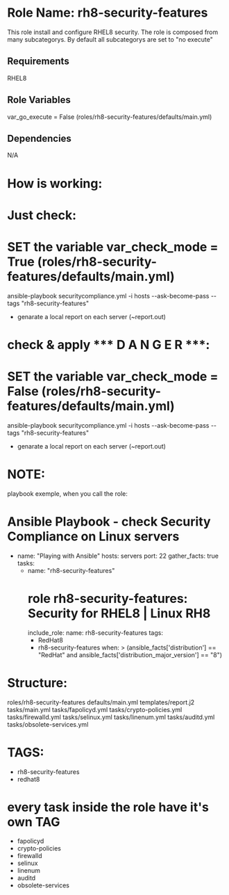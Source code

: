 Role Name: rh8-security-features
=========

This role install and configure RHEL8 security. The role is composed from many subcategorys. By default all subcategorys are set to "no execute"

Requirements
------------

RHEL8

Role Variables
--------------

var_go_execute = False (roles/rh8-security-features/defaults/main.yml)

Dependencies
------------

N/A

How is working:
===============
# Just check: 
  # SET the variable var_check_mode = True (roles/rh8-security-features/defaults/main.yml)
  ansible-playbook securitycompliance.yml -i hosts --ask-become-pass  --tags "rh8-security-features"
  - genarate a local report on each server (~report.out)

# check & apply *** D A N G E R ***: 
  # SET the variable var_check_mode = False (roles/rh8-security-features/defaults/main.yml)
  ansible-playbook securitycompliance.yml -i hosts --ask-become-pass  --tags "rh8-security-features"
  - genarate a local report on each server (~report.out)

NOTE:
=====
playbook exemple, when you call the role:

# Ansible Playbook - check Security Compliance on Linux servers 
- name: "Playing with Ansible"
  hosts: servers
  port: 22
  gather_facts: true
  tasks:
  - name: "rh8-security-features"
      # role rh8-security-features: Security for RHEL8 | Linux RH8
    include_role:
      name: rh8-security-features
    tags:
      - RedHat8
      - rh8-security-features
    when: >
      (ansible_facts['distribution'] == "RedHat" and ansible_facts['distribution_major_version'] == "8")

Structure:
==========
roles/rh8-security-features
  defaults/main.yml
  templates/report.j2
  tasks/main.yml
    tasks/fapolicyd.yml
    tasks/crypto-policies.yml
    tasks/firewalld.yml
    tasks/selinux.yml
    tasks/linenum.yml
    tasks/auditd.yml
    tasks/obsolete-services.yml

TAGS:
=====
- rh8-security-features
- redhat8
# every task inside the role have it's own TAG
  - fapolicyd
  - crypto-policies
  - firewalld
  - selinux
  - linenum
  - auditd
  - obsolete-services